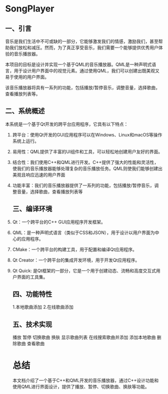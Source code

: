 # SongPlayer

## 一、引言
音乐是我们生活中不可或缺的一部分，它能够激发我们的情感，激励我们，甚至帮助我们放松和减压。然而，为了真正享受音乐，我们需要一个能够提供优秀用户体验的音乐播放器。

本项目的目标是设计并实现一个基于QML的音乐播放器。QML是一种声明式语言，用于设计用户界面中的视觉元素。通过使用QML，我们可以创建出既美观又易于使用的用户界面。

该音乐播放器将具有一系列的功能，包括播放/暂停音乐，调整音量，选择歌曲，查看播放列表等。

## 二、系统概述

本系统是一个基于Qt开发的跨平台应用程序，它具有以下特点：

1. 跨平台：使用Qt开发的GUI应用程序可以在Windows、Linux和macOS等操作系统上运行。
2. 易用性：QML提供了丰富的UI组件和工具，可以轻松地创建用户友好的界面。
3. 结合性：我们使用C++和QML进行开发。C++提供了强大的性能和灵活性，使我们的音乐播放器能够处理复杂的音乐播放任务。QML则使我们能够创建出美观且响应迅速的用户界面
4. 功能丰富：我们的音乐播放器提供了一系列的功能，包括播放/暂停音乐，调整音量，选择歌曲，查看播放列表等

   ## 三、编译环境

1. Qt：一个跨平台的C++ GUI应用程序开发框架。

2. QML：是一种声明式语言（类似于CSS和JSON），用于设计以用户界面为中心的应用程序。

3. CMake：一个跨平台的构建工具，用于配置和编译Qt应用程序。

4. Qt Creator：一个跨平台的集成开发环境，用于开发Qt应用程序。
5. Qt Quick: 是Qt框架的一部分，它是一个用于创建动态、流畅和高度交互式用户界面的工具集。

   ## 四、功能特性

   1.本地歌曲添加
   2.在线歌曲添加

   ## 五、技术实现 ##

   播放 暂停   切换歌曲   换肤   显示歌曲列表   在线搜索歌曲并添加  添加本地歌曲   删除歌曲  查看歌曲

   # 总结 #

   本文档介绍了一个基于C++和QML开发的音乐播放器，通过C++设计功能和使用QML进行界面设计，提供了播放、暂停、切换歌曲、换肤等功能。


   
